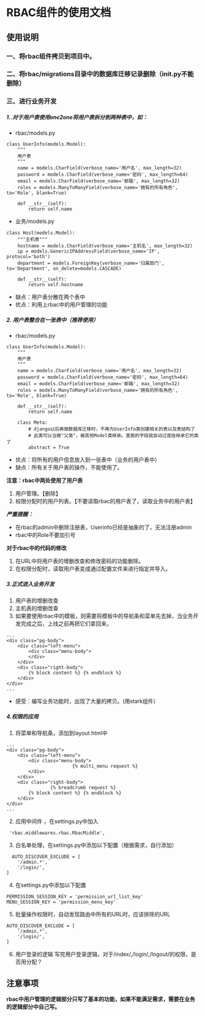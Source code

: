 # RBAC组件的使用文档

## 使用说明

### 一、将rbac组件拷贝到项目中。

### 二、将rbac/migrations目录中的数据库迁移记录删除（__init__.py不能删除）

### 三、进行业务开发
##### 1..对于用户表使用one2one将用户表拆分到两种表中，如：
* rbac/models.py
```
class UserInfo(models.Model):
    """
    用户表
    """
    name = models.CharField(verbose_name='用户名', max_length=32)
    password = models.CharField(verbose_name='密码', max_length=64)
    email = models.CharField(verbose_name='邮箱', max_length=32)
    roles = models.ManyToManyField(verbose_name='拥有的所有角色', to='Role', blank=True)

    def __str__(self):
        return self.name
```
* 业务/models.py
```
class Host(models.Model):
    """主机表"""
    hostname = models.CharField(verbose_name='主机名', max_length=32)
    ip = models.GenericIPAddressField(verbose_name='IP', protocol='both')
    department = models.ForeignKey(verbose_name='归属部门', to='Department', on_delete=models.CASCADE)

    def __str__(self):
        return self.hostname
```
* 缺点：用户表分散在两个表中
* 优点：利用上rbac中的用户管理的功能

##### 2. 用户表整合在一张表中（推荐使用）
* rbac/models.py
```
class UserInfo(models.Model):
    """
    用户表
    """
    name = models.CharField(verbose_name='用户名', max_length=32)
    password = models.CharField(verbose_name='密码', max_length=64)
    email = models.CharField(verbose_name='邮箱', max_length=32)
    roles = models.ManyToManyField(verbose_name='拥有的所有角色', to='Role', blank=True)

    def __str__(self):
        return self.name

    class Meta:
        # django以后再做数据库迁移时，不再为UserInfo类创建相关的表以及表结构了
        # 此类可以当做"父类"，被其他Model类继承。里面的字段就自动过度给继承它的类了
        abstract = True

```
* 优点：将所有的用户信息放入到一张表中（业务的用户表中）
* 缺点：所有关于用户表的操作，不能使用了。

**注意：rbac中两处使用了用户表**
1. 用户管理。【删除】
2. 权限分配时的用户列表。【不要读取rbac的用户表了，读取业务中的用户表】

***严重提醒：***
* 在rbac的admin中删除注册表，Userinfo已经是抽象的了，无法注册admin
* rbac中的Role不要加引号

**对于rbac中的代码的修改**
1. 在URL中将用户表的增删改查和修改密码的功能删除。
2. 在权限分配时，读取用户表变成通过配置文件来进行指定并导入。

##### 3.正式进入业务开发
1. 用户表的增删改查
2. 主机表的增删改查
3. 如果要使用rbac中的模板，则需要将模板中的导航条和菜单先去掉，当业务开发完成之后，上线之前再把它们拿回来。
```
...
<div class="pg-body">
    <div class="left-menu">
        <div class="menu-body">
        </div>
    </div>
    <div class="right-body">
        {% block content %} {% endblock %}
    </div>
</div>
...
```
* 感受：编写业务功能时，出现了大量的拷贝。(用stark组件）

##### 4.权限的应用
1. 将菜单和导航条，添加到layout.html中
```
...
<div class="pg-body">
    <div class="left-menu">
        <div class="menu-body">
                        {% multi_menu request %}
        </div>
    </div>
    <div class="right-body">
                {% breadcrumb request %}
        {% block content %} {% endblock %}
    </div>
</div>
...
```
2. 应用中间件 ，在settings.py中加入
```
 'rbac.middlewares.rbac.RbacMiddle',
```
3. 白名单处理，在settings.py中添加以下配置（根据需求，自行添加）
```
  AUTO_DISCOVER_EXCLUDE = [
    '/admin.*',
    '/login/',
]
```
4. 在settings.py中添加以下配置
```
PERMISSION_SESSION_KEY = 'permission_url_list_key'
MENU_SESSION_KEY = 'permission_menu_key'
```

5. 批量操作权限时，自动发现路由中所有的URL时，应该排除的URL
```
AUTO_DISCOVER_EXCLUDE = [
    '/admin.*',
    '/login/',
]
```

6. 用户登录的逻辑
写完用户登录逻辑，对于/index/,/login/,/logout/的权限，是否用分配？
 


## 注意事项

**rbac中用户管理的逻辑部分只写了基本的功能，如果不能满足需求，需要在业务的逻辑部分中自己写。**
